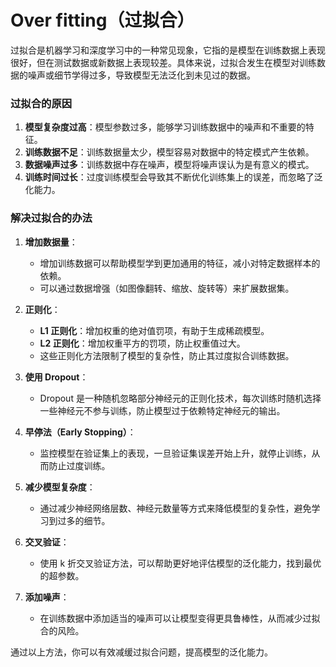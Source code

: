 # Over fitting（过拟合）

过拟合是机器学习和深度学习中的一种常见现象，它指的是模型在训练数据上表现很好，但在测试数据或新数据上表现较差。具体来说，过拟合发生在模型对训练数据的噪声或细节学得过多，导致模型无法泛化到未见过的数据。

### 过拟合的原因
1. **模型复杂度过高**：模型参数过多，能够学习训练数据中的噪声和不重要的特征。
2. **训练数据不足**：训练数据量太少，模型容易对数据中的特定模式产生依赖。
3. **数据噪声过多**：训练数据中存在噪声，模型将噪声误认为是有意义的模式。
4. **训练时间过长**：过度训练模型会导致其不断优化训练集上的误差，而忽略了泛化能力。

### 解决过拟合的办法
1. **增加数据量**：
   - 增加训练数据可以帮助模型学到更加通用的特征，减小对特定数据样本的依赖。
   - 可以通过数据增强（如图像翻转、缩放、旋转等）来扩展数据集。

2. **正则化**：
   - **L1 正则化**：增加权重的绝对值罚项，有助于生成稀疏模型。
   - **L2 正则化**：增加权重平方的罚项，防止权重值过大。
   - 这些正则化方法限制了模型的复杂性，防止其过度拟合训练数据。

3. **使用 Dropout**：
   - Dropout 是一种随机忽略部分神经元的正则化技术，每次训练时随机选择一些神经元不参与训练，防止模型过于依赖特定神经元的输出。

4. **早停法（Early Stopping）**：
   - 监控模型在验证集上的表现，一旦验证集误差开始上升，就停止训练，从而防止过度训练。

5. **减少模型复杂度**：
   - 通过减少神经网络层数、神经元数量等方式来降低模型的复杂性，避免学习到过多的细节。

6. **交叉验证**：
   - 使用 k 折交叉验证方法，可以帮助更好地评估模型的泛化能力，找到最优的超参数。

7. **添加噪声**：
   - 在训练数据中添加适当的噪声可以让模型变得更具鲁棒性，从而减少过拟合的风险。

通过以上方法，你可以有效减缓过拟合问题，提高模型的泛化能力。